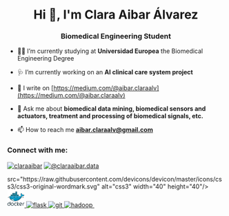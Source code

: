 <h1 align="center">Hi 👋, I'm Clara Aibar Álvarez</h1>
<h3 align="center">Biomedical Engineering Student</h3>

- 🧬🦾 I’m currently studying at **Universidad Europea** the Biomedical Engineering Degree
- 🩺 I’m currently working on an  **AI clinical care system project**
- 📝 I write on [https://medium.com/@aibar.claraalv](https://medium.com/@aibar.claraalv)

- 💬 Ask me about **biomedical data mining, biomedical sensors and actuators, treatment and processing of biomedical signals, etc.**

- 📫 How to reach me **aibar.claraalv@gmail.com**

<h3 align="left">Connect with me:</h3>
<p align="left">
<a href="https://www.linkedin.com/" target="blank"><img align="center" src="https://www.linkedin.com/rahuldkjain/github-profile-readme-generator/master/src/images/icons/Social/linked-in-alt.svg" alt="claraaibar" height="30" width="40" /></a>
<a href="https://medium.com/@aibar.claraalv" target="blank"><img align="center" src="https://raw.githubusercontent.com/claraaibar/github-profile-readme-generator/master/src/images/icons/Social/medium.svg" alt="@claraaibar.data" height="30" width="40" /></a>
</p>
src="https://raw.githubusercontent.com/devicons/devicon/master/icons/css3/css3-original-wordmark.svg" alt="css3" width="40" height="40"/> </a> <a href="https://www.docker.com/" target="_blank" rel="noreferrer"> <img src="https://raw.githubusercontent.com/devicons/devicon/master/icons/docker/docker-original-wordmark.svg" alt="docker" width="40" height="40"/> </a> <a href="https://flask.palletsprojects.com/" target="_blank" rel="noreferrer"> <img src="https://www.vectorlogo.zone/logos/pocoo_flask/pocoo_flask-icon.svg" alt="flask" width="40" height="40"/> </a> <a href="https://git-scm.com/" target="_blank" rel="noreferrer"> <img src="https://www.vectorlogo.zone/logos/git-scm/git-scm-icon.svg" alt="git" width="40" height="40"/> </a> <a href="https://hadoop.apache.org/" target="_blank" rel="noreferrer"> <img src="https://www.vectorlogo.zone/logos/apache_hadoop/apache_hadoop-icon.svg" alt="hadoop" width="40" height="40"/> </a> <a href="https://www.w3.org/html/" target="_blank" rel="noreferrer"> <img 
